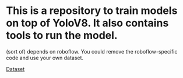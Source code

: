 # This is a repository to train models on top of YoloV8. It also contains tools to run the model.
(sort of) depends on roboflow. You could remove the roboflow-specific code and use your own dataset.

[Dataset](https://universe.roboflow.com/mhseals/buoys-4naae/dataset/5)